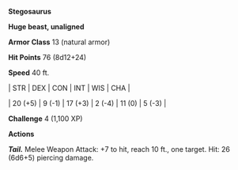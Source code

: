 **Stegosaurus**

**Huge beast, unaligned**

**Armor Class** 13 (natural armor)

**Hit Points** 76 (8d12+24)

**Speed** 40 ft.

|   STR   |   DEX   |   CON   |   INT   |   WIS   |   CHA   |
  
| 20 (+5) | 9 (-1) | 17 (+3) | 2 (-4) | 11 (0) | 5 (-3) |

**Challenge** 4 (1,100 XP)

**Actions**

***Tail.*** Melee Weapon Attack: +7 to hit, reach 10 ft., one target. Hit: 26 (6d6+5) piercing damage.

